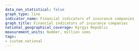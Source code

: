 ```yaml
---
data_non_statistical: false
graph_type: line
indicator_name: Financial indicators of insurance companies
graph_title: Financial indicators of insurance companies
national_geographical_coverage: Kyrgyz Republic
measurement_units: Number, million soms
tags:
- custom.national
---
```

